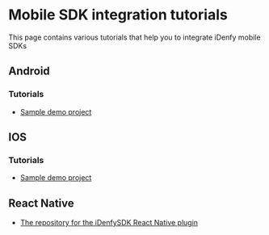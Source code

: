 # Mobile SDK integration tutorials
This page contains various tutorials that help you to integrate iDenfy mobile SDKs

## Android

### Tutorials
- [Sample demo project](https://github.com/idenfy/Documentation/blob/master/pages/tutorials/mobile-sdk/android/AndroidSampleProjectTutorial.md)

## IOS

### Tutorials
- [Sample demo project](https://github.com/idenfy/Documentation/blob/master/pages/tutorials/mobile-sdk/ios/IosSampleProjectTutorial.md)

## React Native
- [The repository for the iDenfySDK React Native plugin](https://github.com/idenfy/ReactNativeSDK)

